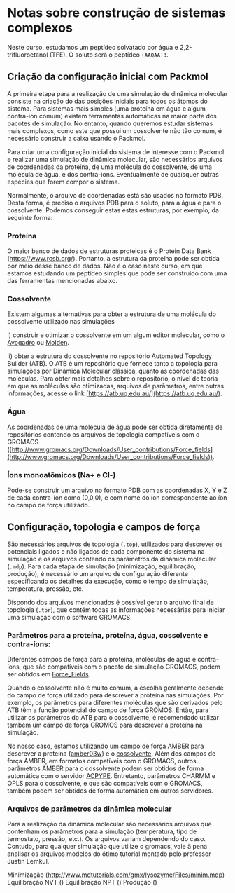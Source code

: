 
# Notas sobre construção de sistemas complexos

Neste curso, estudamos um peptídeo solvatado por água e 2,2-trifluoroetanol (TFE). O soluto será o peptídeo `(AAQAA)3`. 

## Criação da configuração inicial com Packmol

A primeira etapa para a realização de uma simulação de dinâmica molecular consiste na criação do das posições iniciais para todos os átomos do sistema. Para sistemas mais simples (uma proteína em água e algum contra-íon comum) existem ferramentas automáticas na maior parte dos pacotes de simulação. No entanto, quando queremos estudar sistemas mais complexos, como este que possui um cossolvente não tão comum, é necessário construir a caixa usando o Packmol.

Para criar uma configuração inicial do sistema de interesse com o Packmol e realizar uma simulação de dinâmica molecular, são necessários arquivos de coordenadas da proteína, de uma molécula do cossolvente, de uma molécula de água, e dos contra-íons. Eventualmente de quaisquer outras espécies que forem compor o sistema.

Normalmente, o arquivo de coordenadas está são usados no formato PDB. Desta forma, é preciso o arquivos PDB para o soluto, para a água e para o cossolvente. Podemos conseguir estas estas estruturas, por exemplo, da seguinte forma:

### Proteína

O maior banco de dados de estruturas proteicas é o Protein Data Bank (https://www.rcsb.org/). Portanto, a estrutura da proteína pode ser obtida por meio desse banco de dados. Não é o caso neste curso, em que estamos estudando um peptídeo simples que pode ser construído com uma das ferramentas mencionadas abaixo.  

### Cossolvente
 
Existem algumas alternativas para obter a estrutura de uma molécula do cossolvente utilizado nas simulações

i) construir e otimizar o cossolvente em um algum editor molecular, como o [Avogadro](https://avogadro.cc/) ou [Molden](https://www3.cmbi.umcn.nl/molden/).

ii) obter a estrutura do cossolvente no repositório Automated Topology Builder (ATB). O ATB é um repositório que fornece tanto a topologia para simulações por Dinâmica Molecular clássica, quanto as coordenadas das moléculas. Para obter mais detalhes sobre o repositório, o nível de teoria em que as moléculas são otimizadas, arquivos de parâmetros, entre outras informações, acesse o link [https://atb.uq.edu.au/](https://atb.uq.edu.au/). 

### Água
 
As coordenadas de uma molécula de água pode ser obtida diretamente de repositórios contendo os arquivos de topologia compatíveis com o GROMACS ([http://www.gromacs.org/Downloads/User_contributions/Force_fields](http://www.gromacs.org/Downloads/User_contributions/Force_fields)).  

### Íons monoatômicos (Na+ e Cl-)
 
Pode-se construir um arquivo no formato PDB com as coordenadas X, Y e Z de cada contra-íon como (0,0,0), e com nome do íon correspondente ao íon no campo de força utilizado.

## Configuração, topologia e campos de força

São necessários arquivos de topologia (`.top`), utilizados para descrever os potenciais ligados e não ligados de cada componente do sistema na simulação e os arquivos contendo os parâmetros da dinâmica molecular (`.mdp`). Para cada etapa de simulação (minimização, equilibração, produção), é necessário um arquivo de configuração diferente especificando os detalhes da execução, como o tempo de simulação, temperatura, pressão, etc. 

Dispondo dos arquivos mencionados é possível gerar o arquivo final de topologia (`.tpr`), que contém todas as informações necessárias para iniciar uma simulação com o software GROMACS. 
 
### Parâmetros para a proteína, proteína, água, cossolvente e contra-íons:
 
Diferentes campos de força para a proteína, moléculas de água e contra-íons, que são compatíveis com o pacote de simulação GROMACS, podem ser obtidos em [Force_Fields](http://www.gromacs.org/Downloads ). 

Quando o cossolvente não é muito comum, a escolha geralmente depende do campo de força utilizado para descrever a proteína nas simulações. Por exemplo, os parâmetros para diferentes moléculas que são derivados pelo ATB têm a função potencial do campo de força GROMOS. Então, para utilizar os parâmetros do ATB para o cossolvente, é recomendado utilizar também um campo de força GROMOS para descrever a proteína na simulação.
 
No nosso caso, estamos utilizando um campo de força AMBER para descrever a proteína ([amber03w](https://pubs.acs.org/doi/abs/10.1021/jp108618d)) e o [cossolvente](https://pubs.acs.org/doi/10.1021/jp505861b). Além dos campos de força AMBER, em formatos compatíveis com o GROMACS, outros parâmetros AMBER para o cossolvente podem ser obtidos de forma automática com o servidor [ACPYPE](https://github.com/llazzaro/acpype). Entretanto, parâmetros CHARMM e OPLS para o cossolvente, e que são compatíveis com o GROMACS, também podem ser obtidos de forma automática em outros servidores.
 
### Arquivos de parâmetros da dinâmica molecular
 
Para a realização da dinâmica molecular são necessários arquivos que contenham os parâmetros para a simulação (temperatura, tipo de termostato, pressão, etc.). Os arquivos variam dependendo do caso. Contudo, para qualquer simulação que utilize o gromacs, vale à pena analisar os arquivos modelos do ótimo tutorial montado pelo professor Justin Lemkul.
 
Minimização (http://www.mdtutorials.com/gmx/lysozyme/Files/minim.mdp)
Equilibração NVT ([](http://www.mdtutorials.com/gmx/lysozyme/Files/nvt.mdp))
Equilibração NPT ([](http://www.mdtutorials.com/gmx/lysozyme/Files/npt.mdp))
Produção ([](http://www.mdtutorials.com/gmx/lysozyme/Files/md.mdp))




 
 

